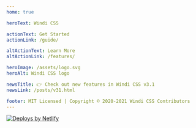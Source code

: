 ```yaml
---
home: true

heroText: Windi CSS

actionText: Get Started
actionLink: /guide/

altActionText: Learn More
altActionLink: /features/

heroImage: /assets/logo.svg
heroAlt: Windi CSS logo

newsTitle: 👉 Check out new features in Windi CSS v3.1
newsLink: /posts/v31.html

footer: MIT Licensed | Copyright © 2020-2021 Windi CSS Contributors
---
```


<Sponsors />

<InlinePlayground 
  :input="`bg-gradient-to-r from-green-400 to-blue-500
text-white text-center italic
px-4 py-2 rounded cursor-default
transition-all duration-400
hover:rounded-2xl
dark:\(from-teal-400 to-yellow-500)`"
  :showCSS="true"
  :showMode="true"
  :showTabs="true"
  :showConfig="false"
  :enableConfig="true"
  :config="{
  shortcuts: {
    btn: 'py-2 px-4 font-semibold rounded-lg shadow-md',
    'btn-green': 'text-white bg-green-500 hover:bg-green-700',
  },
  theme: {
    extend: {
      colors: {
        primary: '#0ea5e9'
      }
    }
  }
}"
/>

<p class="flex justify-center opacity-75 mt-12">
  <a href="https://www.netlify.com" rel="noreferrer" target="_blank">
    <img src="/assets/netlify.svg" alt="Deploys by Netlify">
  </a>
</p>
